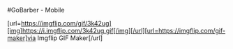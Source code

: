 #GoBarber - Mobile

[url=https://imgflip.com/gif/3k42ug][img]https://i.imgflip.com/3k42ug.gif[/img][/url][url=https://imgflip.com/gif-maker]via Imgflip GIF Maker[/url]
